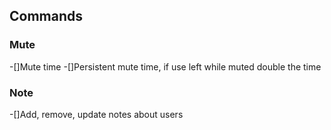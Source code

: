 ## Commands

### Mute
-[]Mute time
-[]Persistent mute time, if use left while muted double the time

### Note
-[]Add, remove, update notes about users
